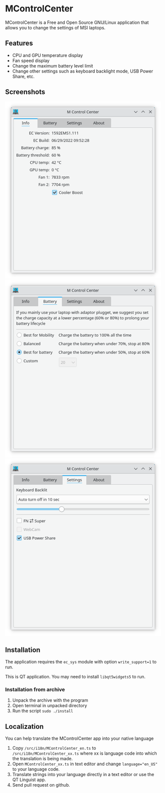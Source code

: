 # MControlCenter

MControlCenter is a Free and Open Source GNU/Linux application that allows you to change the settings of MSI laptops.

## Features

 - CPU and GPU temperature display
 - Fan speed display
 - Change the maximum battery level limit
 - Change other settings such as keyboard backlight mode, USB Power Share, etc.

## Screenshots

![Info tab](/docs/img/screenshot_info.png?raw=true)
![Battery tab](/docs/img/screenshot_battery.png?raw=true)
![Settings tab](/docs/img/screenshot_settings.png?raw=true)

## Installation

The application requires the `ec_sys` module with option `write_support=1` to run.

This is QT application. You may need to install `libqt5widgets5` to run.

### Installation from archive

1. Unpack the archive with the program
2. Open terminal in unpacked directory
3. Run the script `sudo ./install`

## Localization

You can help translate the MControlCenter app into your native language

1. Copy `/src/i18n/MControlCenter_en.ts` to `/src/i18n/MControlCenter_xx.ts` where xx is language code into which the translation is being made.
2. Open `MControlCenter_xx.ts` in text editor and change `language="en_US"` to your language code.
3. Translate strings into your language directly in a text editor or use the QT Linguist app.
4. Send pull request on github.
